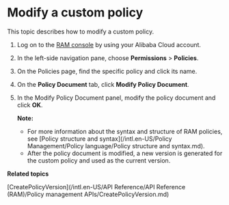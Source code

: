 # Modify a custom policy

This topic describes how to modify a custom policy.

1.  Log on to the [RAM console](https://ram.console.aliyun.com/) by using your Alibaba Cloud account.

2.  In the left-side navigation pane, choose **Permissions** \> **Policies**.

3.  On the Policies page, find the specific policy and click its name.

4.  On the **Policy Document** tab, click **Modify Policy Document**.

5.  In the Modify Policy Document panel, modify the policy document and click **OK**.

    **Note:**

    -   For more information about the syntax and structure of RAM policies, see [Policy structure and syntax](/intl.en-US/Policy Management/Policy language/Policy structure and syntax.md).
    -   After the policy document is modified, a new version is generated for the custom policy and used as the current version.

**Related topics**  


[CreatePolicyVersion](/intl.en-US/API Reference/API Reference (RAM)/Policy management APIs/CreatePolicyVersion.md)

